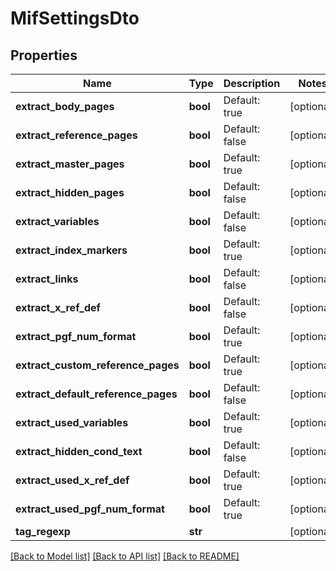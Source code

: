# MifSettingsDto

## Properties
Name | Type | Description | Notes
------------ | ------------- | ------------- | -------------
**extract_body_pages** | **bool** | Default: true | [optional] 
**extract_reference_pages** | **bool** | Default: false | [optional] 
**extract_master_pages** | **bool** | Default: true | [optional] 
**extract_hidden_pages** | **bool** | Default: false | [optional] 
**extract_variables** | **bool** | Default: false | [optional] 
**extract_index_markers** | **bool** | Default: true | [optional] 
**extract_links** | **bool** | Default: false | [optional] 
**extract_x_ref_def** | **bool** | Default: false | [optional] 
**extract_pgf_num_format** | **bool** | Default: true | [optional] 
**extract_custom_reference_pages** | **bool** | Default: true | [optional] 
**extract_default_reference_pages** | **bool** | Default: false | [optional] 
**extract_used_variables** | **bool** | Default: true | [optional] 
**extract_hidden_cond_text** | **bool** | Default: false | [optional] 
**extract_used_x_ref_def** | **bool** | Default: true | [optional] 
**extract_used_pgf_num_format** | **bool** | Default: true | [optional] 
**tag_regexp** | **str** |  | [optional] 

[[Back to Model list]](../README.md#documentation-for-models) [[Back to API list]](../README.md#documentation-for-api-endpoints) [[Back to README]](../README.md)

